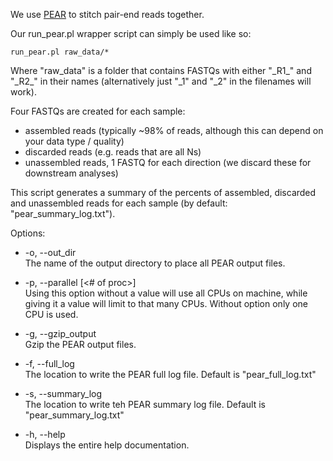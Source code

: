 We use [PEAR](http://sco.h-its.org/exelixis/web/software/pear/) to stitch pair-end reads together.

Our run_pear.pl wrapper script can simply be used like so:

    run_pear.pl raw_data/*

Where "raw_data" is a folder that contains FASTQs with either "\_R1\_" and "\_R2\_" in their names (alternatively just "_1" and "_2" in the filenames will work). 

Four FASTQs are created for each sample: 
* assembled reads (typically ~98% of reads, although this can depend on your data type / quality)
* discarded reads (e.g. reads that are all Ns)
* unassembled reads, 1 FASTQ for each direction (we discard these for downstream analyses)

This script generates a summary of the percents of assembled, discarded and unassembled reads for each sample (by default: "pear_summary_log.txt").

Options:
*    -o, --out_dir <file> <br>
        The name of the output directory to place all PEAR output files.

*    -p, --parallel [<# of proc>] <br>
        Using this option without a value will use all CPUs on machine, while
        giving it a value will limit to that many CPUs. Without option only
        one CPU is used.

*    -g, --gzip_output <br>
        Gzip the PEAR output files.

*    -f, --full_log <file> <br>
        The location to write the PEAR full log file. Default is
        "pear_full_log.txt"

*    -s, --summary_log <file> <br>
        The location to write teh PEAR summary log file. Default is
        "pear_summary_log.txt"

*    -h, --help <br>
        Displays the entire help documentation.